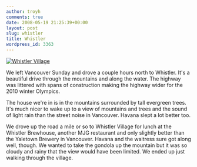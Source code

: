 ```yaml
---
author: troyh
comments: true
date: 2008-05-19 21:25:39+00:00
layout: post
slug: whistler
title: Whistler
wordpress_id: 3363
---
```


[![Whistler Village](http://farm4.static.flickr.com/3064/2506007437_c3b95585ef.jpg)](http://www.flickr.com/photos/troyh/2506007437/)

We left Vancouver Sunday and drove a couple hours north to Whistler. It's a beautiful drive through the mountains and along the water. The highway was littered with spans of construction making the highway wider for the 2010 winter Olympics.


<!-- more -->

The house we're in is in the mountains surrounded by tall evergreen trees. It's much nicer to wake up to a view of mountains and trees and the sound of light rain than the street noise in Vancouver. Havana slept a lot better too.

We drove up the road a mile or so to Whistler Village for lunch at the Whistler Brewhouse, another MJG restaurant and only slightly better than the Yaletown Brewery in Vancouver. Havana and the waitress sure got along well, though. We wanted to take the gondola up the mountain but it was so cloudy and rainy that the view would have been limited. We ended up just walking through the village.
